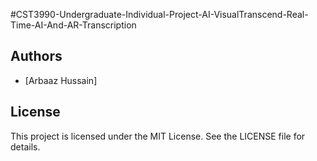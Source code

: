 #CST3990-Undergraduate-Individual-Project-AI-VisualTranscend-Real-Time-AI-And-AR-Transcription


## Authors
- [Arbaaz Hussain]

## License
This project is licensed under the MIT License. See the LICENSE file for details.

